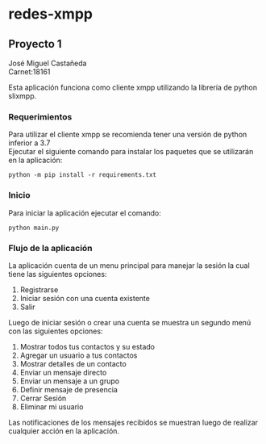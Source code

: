 # redes-xmpp
## Proyecto 1 
José Miguel Castañeda <br> Carnet:18161

<p>Esta aplicación funciona como cliente xmpp utilizando la librería de python slixmpp.</p>

### Requerimientos
<p>Para utilizar el cliente xmpp se recomienda tener una versión de python inferior a 3.7
<br>Ejecutar  el siguiente comando para instalar los paquetes que se utilizarán en la aplicación:</p>
<pre><code>python -m pip install -r requirements.txt</code></pre>

### Inicio
<p>Para iniciar la aplicación ejecutar el comando:</p>
<pre><code>python main.py</code></pre>

### Flujo de la aplicación
<p>La aplicación cuenta de un menu principal para manejar la sesión la cual tiene las siguientes opciones:</p>

1. Registrarse 
2. Iniciar sesión con una cuenta existente
3. Salir

<p>Luego de iniciar sesión o crear una cuenta se muestra un segundo menú con las siguientes opciones:</p>

1. Mostrar todos tus contactos y su estado
2. Agregar un usuario a tus contactos
3. Mostrar detalles de un contacto
4. Enviar un mensaje directo
5. Enviar un mensaje a un grupo
6. Definir mensaje de presencia
7. Cerrar Sesión
8. Eliminar mi usuario

<p>Las notificaciones de los mensajes recibidos se muestran luego de realizar cualquier acción en la aplicación.</p>